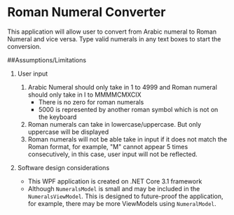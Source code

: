 ﻿# Roman Numeral Converter
This application will allow user to convert from Arabic numeral to Roman Numeral and vice versa.
Type valid numerals in any text boxes to start the conversion.

##Assumptions/Limitations
1. User input
   1. Arabic Numeral should only take in 1 to 4999 and Roman numeral should only take in I to MMMMCMXCIX
      - There is no zero for roman numerals
      - 5000 is represented by another roman symbol which is not on the keyboard
   1. Roman numerals can take in lowercase/uppercase. But only uppercase will be displayed
   1. Roman numerals will not be able take in input if it does not match the Roman format, for example,
   "M" cannot appear 5 times consecutively, in this case, user input will not be reflected.
    
1. Software design considerations
    - This WPF application is created on .NET Core 3.1 framework
    - Although `NumeralsModel` is small and may be included in the `NumeralsViewModel`. This is designed 
      to future-proof the application, for example, there may be more ViewModels using `NumeralModel`.